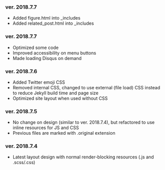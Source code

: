### ver. 2018.7.7
- Added figure.html into _includes
- Added related_post.html into _includes

### ver. 2018.7.7
- Optimized some code
- Improved accessibility on menu buttons
- Made loading Disqus on demand

### ver. 2018.7.6
- Added Twitter emoji CSS
- Removed internal CSS, changed to use external (file load) CSS instead to reduce Jekyll build time and page size
- Optimized site layout when used without CSS

### ver. 2018.7.5
- No change on design (similar to ver. 2018.7.4), but refactored to use inline resources for JS and CSS
- Previous files are marked with .original extension

### ver. 2018.7.4
- Latest layout design with normal render-blocking resources (.js and .scss/.css)